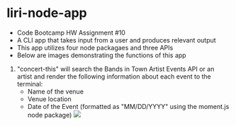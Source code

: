 # liri-node-app
- Code Bootcamp HW Assignment #10
- A CLI app that takes input from a user and produces relevant output
- This app utilizes four node packagaes and three APIs
- Below are images demonstrating the functions of this app
1.  "concert-this" will search the Bands in Town Artist Events API or an artist and render the following information about each event to the terminal:
    - Name of the venue
    - Venue location
    - Date of the Event (formatted as "MM/DD/YYYY" using the moment.js node package)
![](https://github.com/bretbaker808/liri-node-app/blob/master/assets/images/concert-this-1.JPG)
